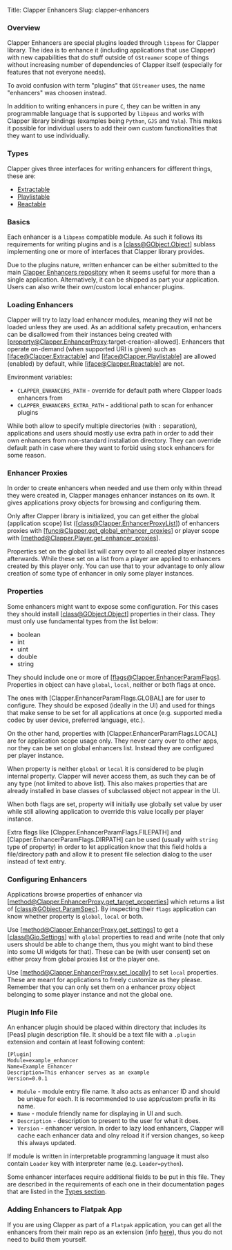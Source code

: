 Title: Clapper Enhancers
Slug: clapper-enhancers

### Overview

Clapper Enhancers are special plugins loaded through `libpeas` for Clapper library.
The idea is to enhance it (including applications that use Clapper) with new
capabilities that do stuff outside of `GStreamer` scope of things without increasing
number of dependencies of Clapper itself (especially for features that not everyone needs).

To avoid confusion with term "plugins" that `GStreamer` uses, the name "enhancers"
was choosen instead.

In addition to writing enhancers in pure `C`, they can be written in any programmable
language that is supported by `libpeas` and works with Clapper library bindings
(examples being `Python`, `GJS` and `Vala`). This makes it possible for individual users
to add their own custom functionalities that they want to use individually.

### Types

Clapper gives three interfaces for writing enhancers for different things, these are:

- [Extractable](extractable-enhancers.html)
- [Playlistable](playlistable-enhancers.html)
- [Reactable](reactable-enhancers.html)

### Basics

Each enhancer is a `libpeas` compatible module. As such it follows its requirements for
writing plugins and is a [class@GObject.Object] sublass implementing one or more of interfaces
that Clapper library provides.

Due to the plugins nature, written enhancer can be either submitted to the main [Clapper Enhancers
repository](https://github.com/Rafostar/clapper-enhancers) when it seems useful for more than a single
application. Alternatively, it can be shipped as part your application. Users can also write their
own/custom local enhancer plugins.

### Loading Enhancers

Clapper will try to lazy load enhancer modules, meaning they will not be loaded unless they are used.
As an additional safety precaution, enhancers can be disallowed from their instances being created with
[property@Clapper.EnhancerProxy:target-creation-allowed]. Enhancers that operate on-demand
(when supported URI is given) such as [iface@Clapper.Extractable] and [iface@Clapper.Playlistable]
are allowed (enabled) by default, while [iface@Clapper.Reactable] are not.

Environment variables:

* `CLAPPER_ENHANCERS_PATH` - override for default path where Clapper loads enhancers from
* `CLAPPER_ENHANCERS_EXTRA_PATH` - additional path to scan for enhancer plugins

While both allow to specify multiple directories (with `:` separation), applications and
users should mostly use extra path in order to add their own enhancers from non-standard
installation directory. They can override default path in case where they want to forbid
using stock enhancers for some reason.

### Enhancer Proxies

In order to create enhancers when needed and use them only within thread they were created in,
Clapper manages enhancer instances on its own. It gives applications proxy objects for
browsing and configuring them.

Only after Clapper library is initialized, you can get either the global (application scope) list
([class@Clapper.EnhancerProxyList]) of enhancers proxies with [func@Clapper.get_global_enhancer_proxies]
or player scope with [method@Clapper.Player.get_enhancer_proxies].

Properties set on the global list will carry over to all created player instances afterwards.
While these set on a list from a player are applied to enhancers created by this player only.
You can use that to your advantage to only allow creation of some type of enhancer in only some
player instances.

### Properties

Some enhancers might want to expose some configuration. For this cases they should install
[class@GObject.Object] properties in their class. They must only use fundamental types from the list below:

* boolean
* int
* uint
* double
* string

They should include one or more of [flags@Clapper.EnhancerParamFlags].
Properties in object can have `global`, `local`, neither or both flags at once.

The ones with [Clapper.EnhancerParamFlags.GLOBAL] are for user to configure. They should
be exposed (ideally in the UI) and used for things that make sense to be set for all
applications at once (e.g. supported media codec by user device, preferred language, etc.).

On the other hand, properties with [Clapper.EnhancerParamFlags.LOCAL] are for application scope
usage only. They never carry over to other apps, nor they can be set on global enhancers list.
Instead they are configured per player instance.

When property is neither `global` or `local` it is considered to be plugin internal property.
Clapper will never access them, as such they can be of any type (not limited to above list).
This also makes properties that are already installed in base classes of subclassed object
not appear in the UI.

When both flags are set, property will initially use globally set value by user while still
allowing application to override this value locally per player instance.

Extra flags like [Clapper.EnhancerParamFlags.FILEPATH] and [Clapper.EnhancerParamFlags.DIRPATH]
can be used (usually with `string` type of property) in order to let application know that this
field holds a file/directory path and allow it to present file selection dialog to the user instead
of text entry.

### Configuring Enhancers

Applications browse properties of enhancer via [method@Clapper.EnhancerProxy.get_target_properties]
which returns a list of [class@GObject.ParamSpec]. By inspecting their `flags` application can know
whether property is `global`, `local` or both.

Use [method@Clapper.EnhancerProxy.get_settings] to get a [class@Gio.Settings] with `global` properties
to read and write (note that only users should be able to change them, thus you might want to bind these
into some UI widgets for that). These can be (with user consent) set on either proxy from global proxies
list or the player one.

Use [method@Clapper.EnhancerProxy.set_locally] to set `local` properties. These are meant for applications
to freely customize as they please. Remember that you can only set them on a enhancer proxy object belonging
to some player instance and not the global one.

### Plugin Info File

An enhancer plugin should be placed within directory that includes its [Peas] plugin
description file. It should be a text file with a `.plugin` extension and contain at least
following content:

```
[Plugin]
Module=example_enhancer
Name=Example Enhancer
Description=This enhancer serves as an example
Version=0.0.1
```

* `Module` - module entry file name. It also acts as enhancer ID and should be unique for each.
It is recommended to use app/custom prefix in its name.
* `Name` - module friendly name for displaying in UI and such.
* `Description` - description to present to the user for what it does.
* `Version` - enhancer version. In order to lazy load enhancers, Clapper will cache each
enhancer data and olny reload it if version changes, so keep this always updated.

If module is written in interpretable programming language it must also contain `Loader` key
with interpreter name (e.g. `Loader=python`).

Some enhancer interfaces require additional fields to be put in this file. They are described
in the requirements of each one in their documentation pages that are listed in the
[Types section](clapper-enhancers.html#types).

### Adding Enhancers to Flatpak App

If you are using Clapper as part of a `Flatpak` application, you can get all the enhancers from their main repo as an extension
(info [here](https://github.com/flathub/com.github.rafostar.Clapper?tab=readme-ov-file#comgithubrafostarclapperenhancers)),
thus you do not need to build them yourself.
